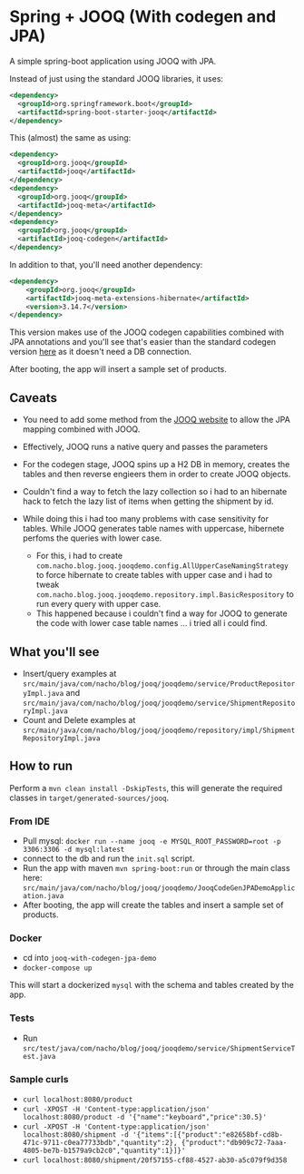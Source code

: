# Spring + JOOQ (With codegen and JPA)

A simple spring-boot application using JOOQ with JPA.

Instead of just using the standard JOOQ libraries, it uses:

```xml
<dependency>
  <groupId>org.springframework.boot</groupId>
  <artifactId>spring-boot-starter-jooq</artifactId>
</dependency>
```

This (almost) the same as using:

```xml
<dependency>
  <groupId>org.jooq</groupId>
  <artifactId>jooq</artifactId>
</dependency>
<dependency>
  <groupId>org.jooq</groupId>
  <artifactId>jooq-meta</artifactId>
</dependency>
<dependency>
  <groupId>org.jooq</groupId>
  <artifactId>jooq-codegen</artifactId>
</dependency>
```

In addition to that, you'll need another dependency:

```xml
<dependency>
	<groupId>org.jooq</groupId>
	<artifactId>jooq-meta-extensions-hibernate</artifactId>
	<version>3.14.7</version>
</dependency>
```

This version makes use of the JOOQ codegen capabilities combined with JPA annotations and you'll see that's easier than the standard codegen version [here](https://github.com/nacho270/db-libraries-demos/tree/master/jooq-with-codegen-demo) as it doesn't need a DB connection.

After booting, the app will insert a sample set of products.

## Caveats

- You need to add some method from the [JOOQ website](https://www.jooq.org/doc/3.14/manual/sql-execution/alternative-execution-models/using-jooq-with-jpa/using-jooq-with-jpa-entities/) to allow the JPA mapping combined with JOOQ.
- Effectively, JOOQ runs a native query and passes the parameters
- For the codegen stage, JOOQ spins up a H2 DB in memory, creates the tables and then reverse engieers them in order to create JOOQ objects.
- Couldn't find a way to fetch the lazy collection so i had to an hibernate hack to fetch the lazy list of items when getting the shipment by id.
- While doing this i had too many problems with case sensitivity for tables. While JOOQ generates table names with uppercase, hibernete perfoms the queries with lower case.
	
	- For this, i had to create `com.nacho.blog.jooq.jooqdemo.config.AllUpperCaseNamingStrategy` to force hibernate to create tables with upper case and i had to tweak `com.nacho.blog.jooq.jooqdemo.repository.impl.BasicRespository` to run every query with upper case.
	- This happened because i couldn't find a way for JOOQ to generate the code with lower case table names ... i tried all i could find.
	

## What you'll see

- Insert/query examples at `src/main/java/com/nacho/blog/jooq/jooqdemo/service/ProductRepositoryImpl.java` and `src/main/java/com/nacho/blog/jooq/jooqdemo/service/ShipmentRepositoryImpl.java`
- Count and Delete examples at `src/main/java/com/nacho/blog/jooq/jooqdemo/repository/impl/ShipmentRepositoryImpl.java`

## How to run

Perform a `mvn clean install -DskipTests`, this will generate the required classes in `target/generated-sources/jooq`.

### From IDE
- Pull mysql: `docker run --name jooq -e MYSQL_ROOT_PASSWORD=root -p 3306:3306 -d mysql:latest`
- connect to the db and run the `init.sql` script.
- Run the app with maven `mvn spring-boot:run` or through the main class here: `src/main/java/com/nacho/blog/jooq/jooqdemo/JooqCodeGenJPADemoApplication.java`
- After booting, the app will create the tables and insert a sample set of products.

### Docker

- cd into `jooq-with-codegen-jpa-demo`
- `docker-compose up`

This will start a dockerized `mysql` with the schema and tables created by the app.

### Tests

- Run `src/test/java/com/nacho/blog/jooq/jooqdemo/service/ShipmentServiceTest.java`

### Sample curls

- `curl localhost:8080/product`
- `curl -XPOST -H 'Content-type:application/json' localhost:8080/product -d '{"name":"keyboard","price":30.5}'`
- `curl -XPOST -H 'Content-type:application/json' localhost:8080/shipment -d '{"items":[{"product":"e82658bf-cd8b-471c-9711-c0ea77733bdb","quantity":2}, {"product":"db909c72-7aaa-4805-be7b-b1579a9cb2c0","quantity":1}]}'`
- `curl localhost:8080/shipment/20f57155-cf88-4527-ab30-a5c079f9d358`
